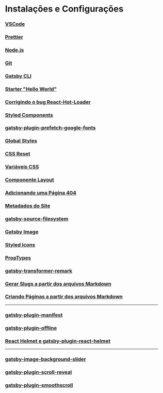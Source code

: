 # Instalações e Configurações

### [VSCode](https://code.visualstudio.com/)

### [Prettier](https://prettier.io/)

### [Node.js](https://nodejs.org/en/)

### [Git](https://gitforwindows.org/)

### [Gatsby CLI](https://www.gatsbyjs.com/docs/quick-start/#install-the-gatsby-cli)

### [Starter "Hello World"](https://www.gatsbyjs.com/docs/quick-start/#create-a-new-site)

### [Corrigindo o bug React-Hot-Loader](https://github.com/gatsbyjs/gatsby/issues/11934#issuecomment-646966955)

### [Styled Components](https://www.gatsbyjs.com/plugins/gatsby-plugin-styled-components/?=styled-compo)

### [gatsby-plugin-prefetch-google-fonts](https://www.gatsbyjs.com/plugins/gatsby-plugin-prefetch-google-fonts/?=)

### [Global Styles](https://www.gatsbyjs.com/docs/styled-components/#creating-global-styles)

### [CSS Reset](https://github.com/Emanuel-Dev/Curso-Desenvolvimento-Web/blob/master/03%20-%20CSS/28%20-%20reset.css)

### [Variáveis CSS](https://github.com/Emanuel-Dev/Curso-Desenvolvimento-Web/blob/master/03%20-%20CSS/29%20-%20Variaveis%20CSS.md)

### [Componente Layout](https://www.gatsbyjs.com/tutorial/part-three/#-create-your-first-layout-component)

### [Adicionando uma Página 404](https://www.gatsbyjs.com/docs/add-404-page/)

### [Metadados do Site](https://www.gatsbyjs.com/docs/gatsby-config/#sitemetadata)

### [gatsby-source-filesystem](https://www.gatsbyjs.com/plugins/gatsby-source-filesystem/?=#install)

### [Gatsby Image](https://www.gatsbyjs.com/plugins/gatsby-image/?=gatsby-image#install)

### [Styled Icons](https://www.npmjs.com/package/styled-icons)

### [PropTypes](https://www.npmjs.com/package/prop-types)

### [gatsby-transformer-remark](https://www.gatsbyjs.com/plugins/gatsby-transformer-remark/?=transfor)

### [Gerar Slugs a partir dos arquivos Markdown](https://www.gatsbyjs.com/tutorial/part-seven/#creating-slugs-for-pages)

### [Criando Páginas a partir dos arquivos Markdown](https://www.gatsbyjs.com/tutorial/part-seven/#creating-pages)

---

### [gatsby-plugin-manifest](https://www.gatsbyjs.com/tutorial/part-eight/#-using-gatsby-plugin-manifest)

### [gatsby-plugin-offline](https://www.gatsbyjs.com/tutorial/part-eight/#-using-gatsby-plugin-offline)

### [React Helmet e gatsby-plugin-react-helmet](https://www.gatsbyjs.com/tutorial/part-eight/#-using-react-helmet-and-gatsby-plugin-react-helmet)

---

### [gatsby-image-background-slider](https://www.gatsbyjs.com/plugins/gatsby-image-background-slider/?=gatsby-image)

### [gatsby-plugin-scroll-reveal](https://www.gatsbyjs.com/plugins/gatsby-plugin-scroll-reveal/)

### [gatsby-plugin-smoothscroll](https://www.gatsbyjs.com/plugins/gatsby-plugin-smoothscroll/?=scroll)
